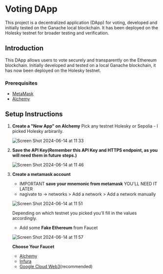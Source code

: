# Voting DApp

This project is a decentralized application (DApp) for voting, developed and initially tested on the Ganache local blockchain. It has been deployed on the Holesky testnet for broader testing and verification.

## Introduction

This DApp allows users to vote securely and transparently on the Ethereum blockchain. Initially developed and tested on a local Ganache blockchain, it has now been deployed on the Holesky testnet.

### Prerequisites
- [MetaMask](https://chromewebstore.google.com/detail/metamask/nkbihfbeogaeaoehlefnkodbefgpgknn)
- [Alchemy](https://dashboard.alchemy.com/)



## Setup Instructions

1. **Create a "New App" on Alchemy**
    Pick any testnet Holesky or Sepolia - I picked Holesky arbirarily.
   
   ![Screen Shot 2024-06-14 at 11 33](https://github.com/Sequence-94/election-app/assets/53806574/19263ea3-8bbc-48c7-bb5b-a9a587ab05fe)
   
3. **Save the API Key(Remember this API Key and HTTPS endpoint, as you will need them in future steps.)**
   
   ![Screen Shot 2024-06-14 at 11 46](https://github.com/Sequence-94/election-app/assets/53806574/b42926ac-01cb-441c-9f8e-e586dac95ddd)


5. **Create a metamask account**
   - IMPORTANT **save your mnemonic from metamask** YOU'LL NEED IT LATER
   - nagivate to -> networks > Add a network > Add a network manually
   
   ![Screen Shot 2024-06-14 at 11 51](https://github.com/Sequence-94/election-app/assets/53806574/0dab21c3-0607-4fd3-a9a6-2ee1556f407b)

    Depending on which testnet you picked you'll fill in the values accordingly.

   - Add some **Fake Ethereum** from Faucet
   
   ![Screen Shot 2024-06-14 at 11 57](https://github.com/Sequence-94/election-app/assets/53806574/fd927760-c2d2-4e51-a3b8-65e2bb92297c)


   **Choose Your Faucet**
   - [Alchemy](https://www.alchemy.com/faucets)
   - [Infura](https://www.infura.io/faucet/sepolia)
   - [Google Cloud Web3](https://cloud.google.com/application/web3/)(recommended)
   
